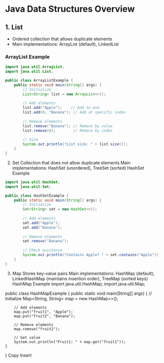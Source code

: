 # Java Data Structures Overview

## 1. List
- Ordered collection that allows duplicate elements
- Main implementations: ArrayList (default), LinkedList

### ArrayList Example
```java
import java.util.ArrayList;
import java.util.List;

public class ArrayListExample {
    public static void main(String[] args) {
        // Initialize
        List<String> list = new ArrayList<>();
        
        // Add elements
        list.add("Apple");    // Add to end
        list.add(0, "Banana"); // Add at specific index
        
        // Remove elements
        list.remove("Banana"); // Remove by value
        list.remove(0);        // Remove by index
        
        // Size
        System.out.println("List size: " + list.size());
    }
}
```

2. Set
Collection that does not allow duplicate elements
Main implementations: HashSet (unordered), TreeSet (sorted)
HashSet Example

```java
import java.util.HashSet;
import java.util.Set;

public class HashSetExample {
    public static void main(String[] args) {
        // Initialize
        Set<String> set = new HashSet<>();
        
        // Add elements
        set.add("Apple");
        set.add("Banana");
        
        // Remove elements
        set.remove("Banana");
        
        // Check existence
        System.out.println("Contains Apple? " + set.contains("Apple"));
    }
}

```

3. Map
Stores key-value pairs
Main implementations: HashMap (default), LinkedHashMap (maintains insertion order), TreeMap (sorted keys)
HashMap Example
import java.util.HashMap;
import java.util.Map;

public class HashMapExample {
    public static void main(String[] args) {
        // Initialize
        Map<String, String> map = new HashMap<>();
        
        // Add elements
        map.put("fruit1", "Apple");
        map.put("fruit2", "Banana");
        
        // Remove elements
        map.remove("fruit2");
        
        // Get value
        System.out.println("Fruit1: " + map.get("fruit1"));
    }
}
Copy
Insert

